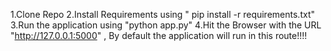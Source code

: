 1.Clone Repo
2.Install Requirements using " pip install -r requirements.txt"
3.Run the application using "python app.py"
4.Hit the Browser with the URL "http://127.0.0.1:5000" , By default the application will run in this route!!!!
